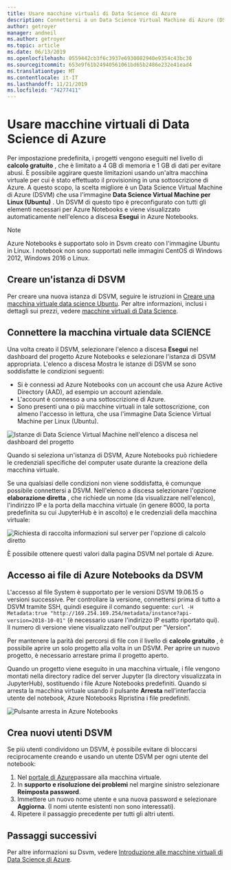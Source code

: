 ```yaml
---
title: Usare macchine virtuali di Data Science di Azure
description: Connettersi a un Data Science Virtual Machine di Azure (DSVM) per estendere la potenza di calcolo disponibile per l'Azure Notebooks.
author: getroyer
manager: andneil
ms.author: getroyer
ms.topic: article
ms.date: 06/13/2019
ms.openlocfilehash: 0559442cb3f6c3937e6930082940e9354c43bc30
ms.sourcegitcommit: 653e9f61b24940561061bd65b2486e232e41ead4
ms.translationtype: MT
ms.contentlocale: it-IT
ms.lasthandoff: 11/21/2019
ms.locfileid: "74277411"
---
```

# <a name="use-azure-data-science-virtual-machines"></a>Usare macchine virtuali di Data Science di Azure

Per impostazione predefinita, i progetti vengono eseguiti nel livello di **calcolo gratuito** , che è limitato a 4 GB di memoria e 1 GB di dati per evitare abusi. È possibile aggirare queste limitazioni usando un'altra macchina virtuale per cui è stato effettuato il provisioning in una sottoscrizione di Azure. A questo scopo, la scelta migliore è un Data Science Virtual Machine di Azure (DSVM) che usa l'immagine **Data Science Virtual Machine per Linux (Ubuntu)** . Un DSVM di questo tipo è preconfigurato con tutti gli elementi necessari per Azure Notebooks e viene visualizzato automaticamente nell'elenco a discesa **Esegui** in Azure Notebooks.

> [!Note]
> Azure Notebooks è supportato solo in Dsvm creato con l'immagine Ubuntu in Linux. I notebook non sono supportati nelle immagini CentOS di Windows 2012, Windows 2016 o Linux.

## <a name="create-a-dsvm-instance"></a>Creare un'istanza di DSVM

Per creare una nuova istanza di DSVM, seguire le istruzioni in [Creare una macchina virtuale data science Ubuntu](/azure/machine-learning/data-science-virtual-machine/dsvm-ubuntu-intro). Per altre informazioni, inclusi i dettagli sui prezzi, vedere [macchine virtuali di Data Science](https://azure.microsoft.com/services/virtual-machines/data-science-virtual-machines/).

## <a name="connect-to-the-dsvm"></a>Connettere la macchina virtuale data SCIENCE

Una volta creato il DSVM, selezionare l'elenco a discesa **Esegui** nel dashboard del progetto Azure Notebooks e selezionare l'istanza di DSVM appropriata. L'elenco a discesa Mostra le istanze di DSVM se sono soddisfatte le condizioni seguenti:

- Si è connessi ad Azure Notebooks con un account che usa Azure Active Directory (AAD), ad esempio un account aziendale.
- L'account è connesso a una sottoscrizione di Azure.
- Sono presenti una o più macchine virtuali in tale sottoscrizione, con almeno l'accesso in lettura, che usa l'immagine Data Science Virtual Machine per Linux (Ubuntu).

![Istanze di Data Science Virtual Machine nell'elenco a discesa nel dashboard del progetto](media/project-compute-tier-dsvm.png)

Quando si seleziona un'istanza di DSVM, Azure Notebooks può richiedere le credenziali specifiche del computer usate durante la creazione della macchina virtuale.

Se una qualsiasi delle condizioni non viene soddisfatta, è comunque possibile connettersi a DSVM. Nell'elenco a discesa selezionare l'opzione **elaborazione diretta** , che richiede un nome (da visualizzare nell'elenco), l'indirizzo IP e la porta della macchina virtuale (in genere 8000, la porta predefinita su cui JupyterHub è in ascolto) e le credenziali della macchina virtuale:

![Richiesta di raccolta informazioni sul server per l'opzione di calcolo diretto](media/project-compute-tier-direct.png)

È possibile ottenere questi valori dalla pagina DSVM nel portale di Azure.

## <a name="accessing-azure-notebooks-files-from-the-dsvm"></a>Accesso ai file di Azure Notebooks da DSVM

L'accesso al file System è supportato per le versioni DSVM 19.06.15 o versioni successive. Per controllare la versione, connettersi prima di tutto a DSVM tramite SSH, quindi eseguire il comando seguente: `curl -H Metadata:true "http://169.254.169.254/metadata/instance?api-version=2018-10-01"` (è necessario usare l'indirizzo IP esatto riportato qui). Il numero di versione viene visualizzato nell'output per "Version".

Per mantenere la parità dei percorsi di file con il livello di **calcolo gratuito** , è possibile aprire un solo progetto alla volta in un DSVM. Per aprire un nuovo progetto, è necessario arrestare prima il progetto aperto.

Quando un progetto viene eseguito in una macchina virtuale, i file vengono montati nella directory radice del server Jupyter (la directory visualizzata in JupyterHub), sostituendo i file Azure Notebooks predefiniti. Quando si arresta la macchina virtuale usando il pulsante **Arresta** nell'interfaccia utente del notebook, Azure Notebooks Ripristina i file predefiniti.

![Pulsante arresta in Azure Notebooks](media/shutdown.png)

## <a name="create-new-dsvm-users"></a>Crea nuovi utenti DSVM

Se più utenti condividono un DSVM, è possibile evitare di bloccarsi reciprocamente creando e usando un utente DSVM per ogni utente del notebook:

1. Nel [portale di Azure](https://portal.azure.com)passare alla macchina virtuale.
1. In **supporto e risoluzione dei problemi** nel margine sinistro selezionare **Reimposta password**.
1. Immettere un nuovo nome utente e una nuova password e selezionare **Aggiorna**. (I nomi utente esistenti non sono interessati).
1. Ripetere il passaggio precedente per tutti gli altri utenti.

## <a name="next-steps"></a>Passaggi successivi

Per altre informazioni su Dsvm, vedere [Introduzione alle macchine virtuali di Data Science di Azure](/azure/machine-learning/data-science-virtual-machine/overview).
